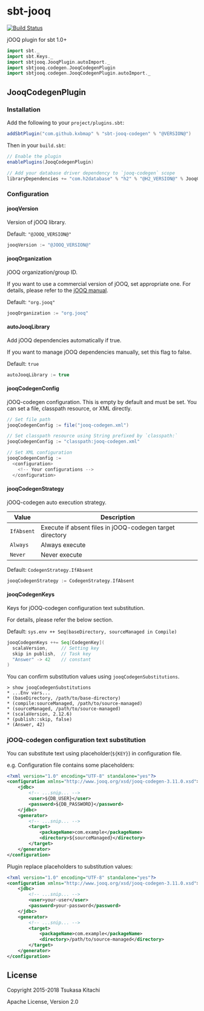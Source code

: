 # sbt-jooq

[![Build Status](https://travis-ci.org/kxbmap/sbt-jooq.svg?branch=master)](https://travis-ci.org/kxbmap/sbt-jooq)

jOOQ plugin for sbt 1.0+

```scala mdoc:invisible
import sbt._
import sbt.Keys._
import sbtjooq.JooqPlugin.autoImport._
import sbtjooq.codegen.JooqCodegenPlugin
import sbtjooq.codegen.JooqCodegenPlugin.autoImport._
```

## JooqCodegenPlugin

### Installation

Add the following to your `project/plugins.sbt`:

```scala mdoc:compile-only
addSbtPlugin("com.github.kxbmap" % "sbt-jooq-codegen" % "@VERSION@")
```

Then in your `build.sbt`:

```scala mdoc:compile-only
// Enable the plugin
enablePlugins(JooqCodegenPlugin)

// Add your database driver dependency to `jooq-codegen` scope
libraryDependencies += "com.h2database" % "h2" % "@H2_VERSION@" % JooqCodegen
```

### Configuration

#### jooqVersion
Version of jOOQ library.

Default: `"@JOOQ_VERSION@"`

```scala mdoc:compile-only
jooqVersion := "@JOOQ_VERSION@"
```

#### jooqOrganization
jOOQ organization/group ID.

If you want to use a commercial version of jOOQ, set appropriate one.
For details, please refer to the [jOOQ manual](https://www.jooq.org/doc/@JOOQ_MINOR_VERSION@/manual/getting-started/tutorials/jooq-in-7-steps/jooq-in-7-steps-step1/).

Default: `"org.jooq"`

```scala mdoc:compile-only
jooqOrganization := "org.jooq"
```

#### autoJooqLibrary
Add jOOQ dependencies automatically if true.

If you want to manage jOOQ dependencies manually, set this flag to false.

Default: `true`

```scala mdoc:compile-only
autoJooqLibrary := true
```

#### jooqCodegenConfig
jOOQ-codegen configuration. This is empty by default and must be set. You can set a file, classpath resource, or XML directly.

```scala mdoc:compile-only
// Set file path
jooqCodegenConfig := file("jooq-codegen.xml")
```

```scala mdoc:compile-only
// Set classpath resource using String prefixed by `classpath:`
jooqCodegenConfig := "classpath:jooq-codegen.xml" 
```

```scala mdoc:compile-only
// Set XML configuration
jooqCodegenConfig :=
  <configuration>
    <!-- Your configurations -->
  </configuration>
```

#### jooqCodegenStrategy
jOOQ-codegen auto execution strategy.

|Value      |Description                                              |
|-----------|---------------------------------------------------------|
|`IfAbsent` |Execute if absent files in jOOQ-codegen target directory |
|`Always`   |Always execute                                           |
|`Never`    |Never execute                                            |

Default: `CodegenStrategy.IfAbsent`

```scala mdoc:compile-only
jooqCodegenStrategy := CodegenStrategy.IfAbsent
```

#### jooqCodegenKeys
Keys for jOOQ-codegen configuration text substitution.

For details, please refer the below section.

Default: `sys.env ++ Seq(baseDirectory, sourceManaged in Compile)`

```scala mdoc:compile-only
jooqCodegenKeys ++= Seq[CodegenKey](
  scalaVersion,     // Setting key
  skip in publish,  // Task key
  "Answer" -> 42    // constant  
)
```

You can confirm substitution values using `jooqCodegenSubstitutions`.
```
> show jooqCodegenSubstitutions
* ...Env vars...
* (baseDirectory, /path/to/base-directory)
* (compile:sourceManaged, /path/to/source-managed)
* (sourceManaged, /path/to/source-managed)
* (scalaVersion, 2.12.6)
* (publish::skip, false)
* (Answer, 42)
```

### jOOQ-codegen configuration text substitution
You can substitute text using placeholder(`${KEY}`) in configuration file.

e.g. Configuration file contains some placeholders:
```xml
<?xml version="1.0" encoding="UTF-8" standalone="yes"?>
<configuration xmlns="http://www.jooq.org/xsd/jooq-codegen-3.11.0.xsd">
    <jdbc>
        <!-- ...snip... -->
        <user>${DB_USER}</user>
        <password>${DB_PASSWORD}</password>
    </jdbc>
    <generator>
        <!-- ...snip... -->
        <target>
            <packageName>com.example</packageName>
            <directory>${sourceManaged}</directory>
        </target>
    </generator>
</configuration>
```

Plugin replace placeholders to substitution values:
```xml
<?xml version="1.0" encoding="UTF-8" standalone="yes"?>
<configuration xmlns="http://www.jooq.org/xsd/jooq-codegen-3.11.0.xsd">
    <jdbc>
        <!-- ...snip... -->
        <user>your-user</user>
        <password>your-password</password>
    </jdbc>
    <generator>
        <!-- ...snip... -->
        <target>
            <packageName>com.example</packageName>
            <directory>/path/to/source-managed</directory>
        </target>
    </generator>
</configuration>
```

## License

Copyright 2015-2018 Tsukasa Kitachi

Apache License, Version 2.0
